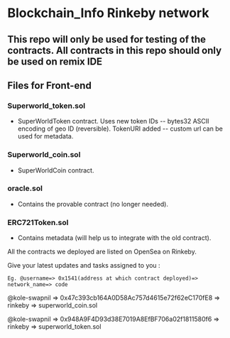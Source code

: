 # Blockchain_Info Rinkeby network

## This repo will only be used for testing of the contracts. All contracts in this repo should only be used on remix IDE

## Files for Front-end

### Superworld_token.sol

- SuperWorldToken contract. Uses new token IDs -- bytes32 ASCII encoding of geo ID (reversible). TokenURI added -- custom url can be used for metadata.

### Superworld_coin.sol

- SuperWorldCoin contract.

### oracle.sol

- Contains the provable contract (no longer needed).

### ERC721Token.sol

- Contains metadata (will help us to integrate with the old contract).

All the contracts we deployed are listed on OpenSea on Rinkeby.

Give your latest updates and tasks assigned to you :

```
Eg. @username=> 0x1541(address at which contract deployed)=> network_name=> code
```

@kole-swapnil => 0x47c393cb164A0D58Ac757d4615e72f62eC170fE8 => rinkeby => superworld_coin.sol

@kole-swapnil => 0x948A9F4D93d38E7019A8EfBF706a02f1811580f6 => rinkeby => superworld_token.sol
